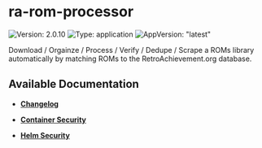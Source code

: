 # ra-rom-processor

![Version: 2.0.10](https://img.shields.io/badge/Version-2.0.10-informational?style=flat-square) ![Type: application](https://img.shields.io/badge/Type-application-informational?style=flat-square) ![AppVersion: "latest"](https://img.shields.io/badge/AppVersion-"latest"-informational?style=flat-square)

Download / Orgainze / Process / Verify / Dedupe / Scrape a ROMs library automatically by matching ROMs to the RetroAchievement.org database.

## Available Documentation

- [**Changelog**](CHANGELOG)

- [**Container Security**](container-security)

- [**Helm Security**](helm-security)

